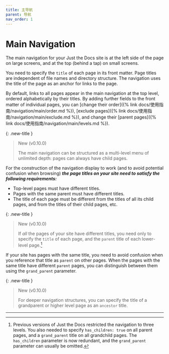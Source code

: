 ```yaml
---
title: 主导航
parent: 导航
nav_order: 1
---
```


# Main Navigation

The main navigation for your Just the Docs site is at the left side of the page on large screens, and at the top (behind a tap) on small screens.

You need to specify the `title` of each page in its front matter. Page titles are independent of file names and directory structure. The navigation uses the title of the page as an anchor for links to the page.

By default, links to all pages appear in the main navigation at the top level, ordered alphabetically by their titles. By adding further fields to the front matter of individual pages, you can [change their order]({% link docs/使用指南/navigation/main/order.md %}), [exclude pages]({% link docs/使用指南/navigation/main/exclude.md %}), and change their [parent pages]({% link docs/使用指南/navigation/main/levels.md %}).

{: .new-title }
> New (v0.10.0)
>
> The main navigation can be structured as a multi-level menu of unlimited depth:
> pages can always have child pages.

For the construction of the navigation display to work (and to avoid potential confusion when browsing) ***the page titles on your site need to satisfy the following requirements:***

* Top-level pages must have different titles.
* Pages with the same parent must have different titles.
* The title of each page must be different from the titles of all its child pages, and from the titles of their child pages, etc.

{: .new-title }
> New (v0.10.0)
>
> If *all* the pages of your site have different titles, you need only to specify the `title` of each page, and the `parent` title of each lower-level page.[^1]

[^1]: Previous versions of Just the Docs restricted the navigation to three levels. You also needed to specify `has_children: true` on all parent pages, and a `grand_parent` title on all grandchild pages. The `has_children` parameter is now redundant, and the `grand_parent` parameter can usually be omitted.

If your site has pages with the same title, you need to avoid confusion when you reference that title as `parent` on other pages. When the pages with the same title have different `parent` pages, you can distinguish between them using the `grand_parent` parameter.

{: .new-title }
> New (v0.10.0)
>
> For deeper navigation structures, you can specify the title of a grandparent or higher level page as an `ancestor` title.

----
